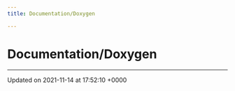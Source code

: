 ```yaml
---
title: Documentation/Doxygen

---
```


# Documentation/Doxygen








-------------------------------

Updated on 2021-11-14 at 17:52:10 +0000
